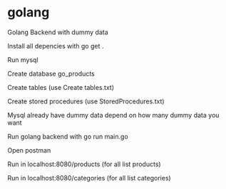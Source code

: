 # golang
Golang Backend with dummy data

Install all depencies with go get .

Run mysql

Create database go_products

Create tables (use Create tables.txt)

Create stored procedures (use StoredProcedures.txt)

Mysql already have dummy data depend on how many dummy data you want

Run golang backend with go run main.go

Open postman

Run in localhost:8080/products (for all list products)

Run in localhost:8080/categories (for all list categories)

